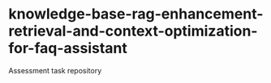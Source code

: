 # knowledge-base-rag-enhancement-retrieval-and-context-optimization-for-faq-assistant
Assessment task repository
